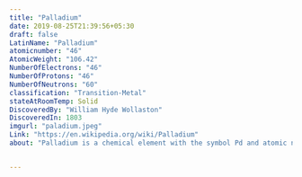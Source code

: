 ```yaml
---
title: "Palladium"
date: 2019-08-25T21:39:56+05:30
draft: false
LatinName: "Palladium"
atomicnumber: "46"
AtomicWeight: "106.42"
NumberOfElectrons: "46"
NumberOfProtons: "46"
NumberOfNeutrons: "60" 
classification: "Transition-Metal"
stateAtRoomTemp: Solid 
DiscoveredBy: "William Hyde Wollaston" 
DiscoveredIn: 1803 
imgurl: "paladium.jpeg"
Link: "https://en.wikipedia.org/wiki/Palladium"
about: "Palladium is a chemical element with the symbol Pd and atomic number 46. It is a rare and lustrous silvery-white metal discovered in 1803 by William Hyde Wollaston. He named it after the asteroid Pallas, which was itself named after the epithet of the Greek goddess Athena, acquired by her when she slew Pallas. Palladium, platinum, rhodium, ruthenium, iridium and osmium form a group of elements referred to as the platinum group metals (PGMs). These have similar chemical properties, but palladium has the lowest melting point and is the least dense of them."


---
```


